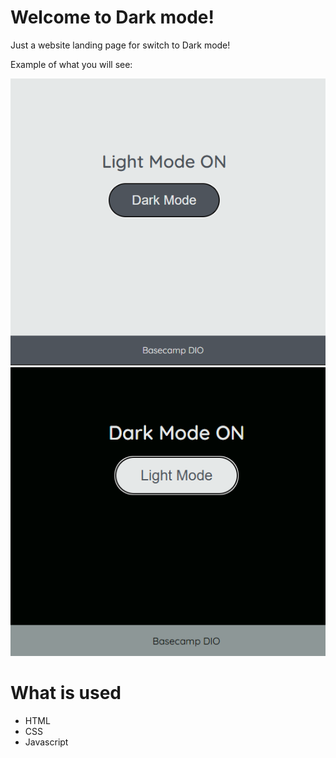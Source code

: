 # Welcome to Dark mode!

Just a website landing page for switch to Dark mode!

Example of what you will see:

![Light mode](.github/Light.png)
![Dark mode](.github/Dark.png)

# What is used

- HTML
- CSS
- Javascript